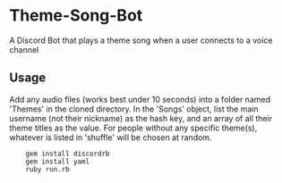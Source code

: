 # Theme-Song-Bot
A Discord Bot that plays a theme song when a user connects to a voice channel

## Usage
Add any audio files (works best under 10 seconds) into a folder named 'Themes' in the cloned directory. In the 'Songs' object, list the main username (not their nickname) as the hash key, and an array of all their theme titles as the value. For people without any specific theme(s), whatever is listed in 'shuffle' will be chosen at random.
```
	gem install discordrb
	gem install yaml
	ruby run.rb
```
